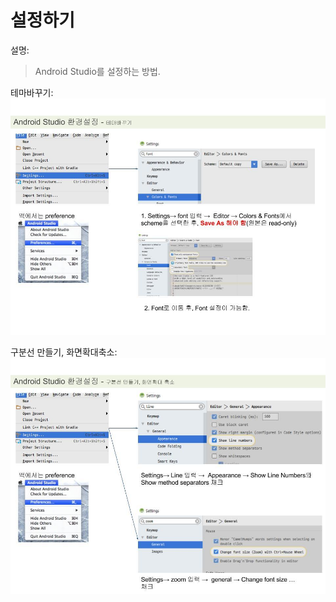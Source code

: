 # 설정하기
설명:
> Android Studio를 설정하는 방법.
 
테마바꾸기:
![](/images/image6.jpg)
  
구분선 만들기, 화면확대축소:
![](/images/image61.jpg)
